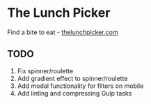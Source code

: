 # The Lunch Picker

Find a bite to eat - [thelunchpicker.com](https://thelunchpicker.com)

## TODO

1. Fix spinner/roulette
1. Add gradient effect to spinner/roulette
1. Add modal functionality for filters on mobile
1. Add linting and compressing Gulp tasks
